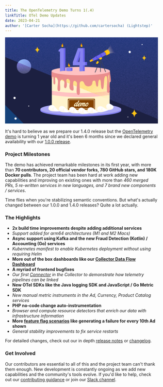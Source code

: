 ```yaml
---
title: The OpenTelemetry Demo Turns 1(.4)
linkTitle: OTel Demo Updates
date: 2023-04-21
author: '[Carter Socha](https://github.com/cartersocha) (Lightstep)'
---
```


![The OTel Demo turns 1.4](demo-birthday-3.png "The OTel Demo turns 1.4")

It's hard to believe as we prepare our 1.4.0 release but the
[OpenTelemetry demo](/docs/demo/) is turning 1 year old and it's been 6 months
since we declared general availability with our
[1.0.0 release](/blog/2022/announcing-opentelemetry-demo-release/).

### Project Milestones

The demo has achieved remarkable milestones in its first year, with more than
**70 contributors, 20 official vendor forks, 780 GitHub stars, and 180K Docker
pulls**. The project team has been hard at work adding new capabilities and
improving on existing ones with more than _460 merged PRs, 5 re-written services
in new languages, and 7 brand new components / services_.

Time flies when you're stabilizing semantic conventions. But what's actually
changed between our 1.0.0 and 1.4.0 releases? Quite a lot actually.

### The Highlights

- **2x build time improvements despite adding additional services**
- _Support added for arm64 architectures (M1 and M2 Macs)_
- **Async support using Kafka and the new Fraud Detection (Kotlin) / Accounting
  (Go) services**
- _Kubernetes manifest to enable Kubernetes deployment without using requiring
  Helm_
- **More out of the box dashboards like our
  [Collector Data Flow Dashboard](/docs/demo/collector-data-flow-dashboard/)**
- **A myriad of frontend bugfixes**
- _Our first
  [Connector](https://github.com/open-telemetry/opentelemetry-collector/blob/main/connector/README.md)
  in the Collector to demonstrate how telemetry pipelines can be linked_
- **New OTel SDKs like the Java logging SDK and JavaScript / Go Metric SDK**
- _New manual metric instruments in the Ad, Currency, Product Catalog services_
- **PHP no-code change auto-instrumentation**
- _Browser and compute resource detectors that enrich our data with
  infrastructure information_
- **More [feature flag scenarios](/docs/demo/feature-flags/) like generating a
  failure for every 10th Ad shown**
- _General stability improvements to fix service restarts_

For detailed changes, check out our in depth
[release notes](https://github.com/open-telemetry/opentelemetry-demo/releases)
or
[changelog](https://github.com/open-telemetry/opentelemetry-demo/blob/main/CHANGELOG.md).

### Get Involved

Our contributors are essential to all of this and the project team can't thank
them enough. New development is constantly ongoing as we add new capabilities
and the community's tools evolve. If you'd like to help, check out our
[contributing guidance](https://github.com/open-telemetry/opentelemetry-demo/blob/main/CONTRIBUTING.md)
or join our
[Slack channel](https://cloud-native.slack.com/archives/C03B4CWV4DA).
